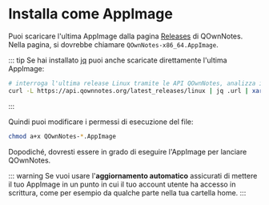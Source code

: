 # Installa come AppImage

Puoi scaricare l'ultima AppImage dalla pagina [Releases](https://github.com/pbek/QOwnNotes/releases) di QOwnNotes. Nella pagina, si dovrebbe chiamare `QOwnNotes-x86_64.AppImage`.

::: tip
Se hai installato [jq](https://stedolan.github.io/jq/) puoi anche scaricate direttamente l'ultima AppImage:

```bash
# interroga l'ultima release Linux tramite le API QOwnNotes, analizza il JSON per cercare l'URL e lo scarica
curl -L https://api.qownnotes.org/latest_releases/linux | jq .url | xargs curl -Lo QOwnNotes-x86_64.AppImage
```
:::

Quindi puoi modificare i permessi di esecuzione del file:

```bash
chmod a+x QOwnNotes-*.AppImage
```

Dopodiché, dovresti essere in grado di eseguire l'AppImage per lanciare QOwnNotes.

::: warning
Se vuoi usare l'**aggiornamento automatico** assicurati di mettere il tuo AppImage in un punto in cui il tuo account utente ha accesso in scrittura, come per esempio da qualche parte nella tua cartella home.
:::
